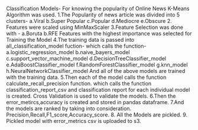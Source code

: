 Classification Models-
For knowing the popularity of Online News K-Means Algorithm was used.
1.The Popularity of news article was divided into 5 clusters-
  a.Viral
  b.Super Popular 
  c.Popular
  d.Mediocre
  e.Obscure
2. Features were scaled using MinMaxScaler
3.Feature Selection was done with -
  a.Boruta
  b.RFE
 Features with the highest importance was selected for Training the Model
4.The training data is passed into all_classification_model fuction-
  which calls the function-
  a.logistic_regression_model
  b.naive_bayers_model
  c.support_vector_machine_model
  d.DecisionTreeClassifier_model
  e.AdaBoostClassifier_model
  f.RandomForestClassifier_model
  g.knn_model
  h.NeuralNetworkClassifier_model
  And all of the above models are trained with the training data.
 5.Then each of the model calls the function calculate_recall_precision function.
  which calls the function classification_report_csv
  and classification report for each individual model is created.
  Cross Validation is used to validate the models.
 6.Then the error_metircs,accuracy is created and stored in pandas dataframe.
 7.And the models are ranked by taking into consideration.
  Precision,Recall,F1_score,Accuracy_score.
 8. All the Models are pickled.
 9. Pickled model with error_metrics csv is uploaded to s3.
 
  
